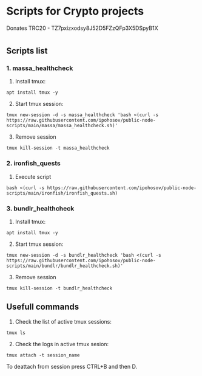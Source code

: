 # Scripts for Crypto projects

Donates TRC20 - TZ7pxizxodsy8J52D5FZzQFp3X5DSpyB1X
#

## Scripts list

### 1. massa_healthcheck

1. Install tmux:
```
apt install tmux -y
```
2. Start tmux session:
```
tmux new-session -d -s massa_healthcheck 'bash <(curl -s https://raw.githubusercontent.com/ipohosov/public-node-scripts/main/massa/massa_healthcheck.sh)'
```
3. Remove session
```
tmux kill-session -t massa_healthcheck
```

### 2. ironfish_quests

1. Execute script
```
bash <(curl -s https://raw.githubusercontent.com/ipohosov/public-node-scripts/main/ironfish/ironfish_quests.sh)
```

### 3. bundlr_healthcheck

1. Install tmux:
```
apt install tmux -y
```
2. Start tmux session:
```
tmux new-session -d -s bundlr_healthcheck 'bash <(curl -s https://raw.githubusercontent.com/ipohosov/public-node-scripts/main/bundlr/bundlr_healthcheck.sh)'
```
3. Remove session
```
tmux kill-session -t bundlr_healthcheck
```

## Usefull commands
1. Check the list of active tmux sessions:
```
tmux ls
```
2. Check the logs in active tmux sesion:
```
tmux attach -t session_name
```
To deattach from session press CTRL+B and then D.